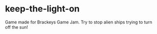 # keep-the-light-on
Game made for Brackeys Game Jam. Try to stop alien ships trying to turn off the sun!
